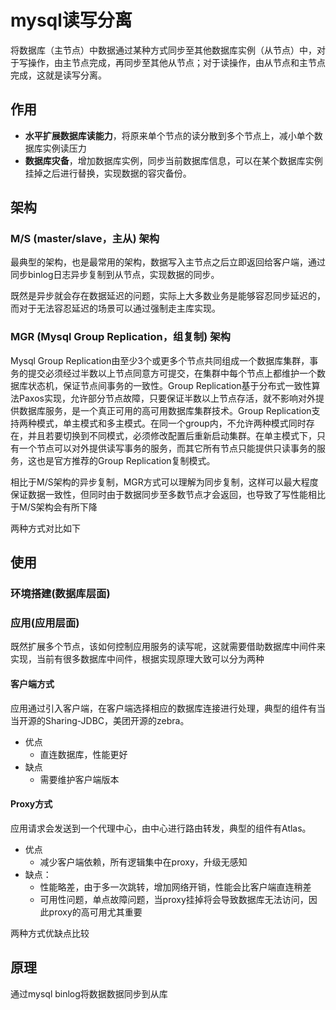 # mysql读写分离



将数据库（主节点）中数据通过某种方式同步至其他数据库实例（从节点）中，对于写操作，由主节点完成，再同步至其他从节点；对于读操作，由从节点和主节点完成，这就是读写分离。

## 作用

- **水平扩展数据库读能力**，将原来单个节点的读分散到多个节点上，减小单个数据库实例读压力
- **数据库灾备**，增加数据库实例，同步当前数据库信息，可以在某个数据库实例挂掉之后进行替换，实现数据的容灾备份。

## 架构

### M/S (master/slave，主从) 架构

最典型的架构，也是最常用的架构，数据写入主节点之后立即返回给客户端，通过同步binlog日志异步复制到从节点，实现数据的同步。

既然是异步就会存在数据延迟的问题，实际上大多数业务是能够容忍同步延迟的，而对于无法容忍延迟的场景可以通过强制走主库实现。

### MGR (Mysql Group Replication，组复制) 架构

Mysql Group Replication由至少3个或更多个节点共同组成一个数据库集群，事务的提交必须经过半数以上节点同意方可提交，在集群中每个节点上都维护一个数据库状态机，保证节点间事务的一致性。Group Replication基于分布式一致性算法Paxos实现，允许部分节点故障，只要保证半数以上节点存活，就不影响对外提供数据库服务，是一个真正可用的高可用数据库集群技术。Group Replication支持两种模式，单主模式和多主模式。在同一个group内，不允许两种模式同时存在，并且若要切换到不同模式，必须修改配置后重新启动集群。在单主模式下，只有一个节点可以对外提供读写事务的服务，而其它所有节点只能提供只读事务的服务，这也是官方推荐的Group Replication复制模式。

相比于M/S架构的异步复制，MGR方式可以理解为同步复制，这样可以最大程度保证数据一致性，但同时由于数据同步至多数节点才会返回，也导致了写性能相比于M/S架构会有所下降

两种方式对比如下



## 使用

### 环境搭建(数据库层面)



### 应用(应用层面)

既然扩展多个节点，该如何控制应用服务的读写呢，这就需要借助数据库中间件来实现，当前有很多数据库中间件，根据实现原理大致可以分为两种

#### 客户端方式

应用通过引入客户端，在客户端选择相应的数据库连接进行处理，典型的组件有当当开源的Sharing-JDBC，美团开源的zebra。

- 优点
  - 直连数据库，性能更好
- 缺点
  - 需要维护客户端版本

#### Proxy方式

应用请求会发送到一个代理中心，由中心进行路由转发，典型的组件有Atlas。

- 优点 
  - 减少客户端依赖，所有逻辑集中在proxy，升级无感知
- 缺点：
  - 性能略差，由于多一次跳转，增加网络开销，性能会比客户端直连稍差
  - 可用性问题，单点故障问题，当proxy挂掉将会导致数据库无法访问，因此proxy的高可用尤其重要

两种方式优缺点比较



## 原理

通过mysql binlog将数据数据同步到从库